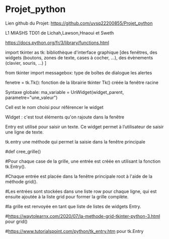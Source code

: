 # Projet_python
Lien github du Projet: https://github.com/uvsq22200855/Projet_python

L1 MIASHS TD01 de Lichah,Lawson,Hnaoui et Sweth


https://docs.python.org/fr/3/library/functions.html

import tkinter as tk:
bibliothèque d'interface graphique [des fenêtres, des widgets (boutons, zones de texte, cases à cocher, …), des évènements (clavier, souris, …) ]

from tkinter import messagebox: type de boîtes de dialogue les alertes

fenetre = tk.Tk(): fonction de la librairie tkinter Tk() créée la fenêtre racine

Syntaxe globale:
ma_variable = UnWidget(widget_parent, parametre="une_valeur")

Cell est  le nom choisi pour référencer le widget

Widget : c'est tout éléments qu'on rajoute dans la fenêtre

Entry est utilisé pour saisir un texte. Ce widget permet à l’utilisateur de saisir une ligne de texte.

tk.entry une méthode qui permet la saisie dans la fenêtre principale


#def cree_grille()

#Pour chaque case de la grille, une entrée est créée en utilisant la fonction tk.Entry().

#Chaque entrée est placée dans la fenêtre principale root à l'aide de la méthode grid().

#Les entrées sont stockées dans une liste row pour chaque ligne, qui est ensuite ajoutée à la liste grid pour former la grille complète.

#la grille est renvoyée en tant que liste de listes de widgets Entry.

#https://waytolearnx.com/2020/07/la-methode-grid-tkinter-python-3.html pour grid()

#https://www.tutorialspoint.com/python/tk_entry.htm pour tk.Entry
